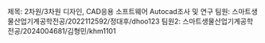 제목: 2차원/3차원 디자인, CAD응용 소프트웨어 Autocad조사 및 연구
팀원: 스마트생물산업기계공학전공/2022112592/정대후/dhoo123
팀원2: 스마트생물산업기계공학전공/2024004681/김형민/khm1101